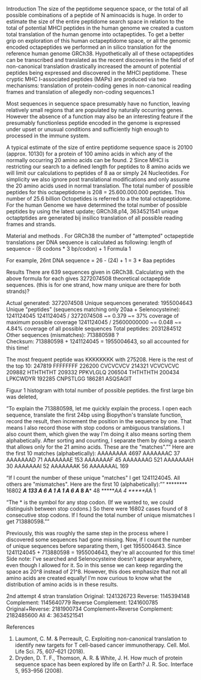 Introduction
The size of the peptidome sequence space, or the total of all possible combinations of  a peptide of N aminoacids is huge.  In order to estimate the size of the entire peptidome search space in relation to the total of potential MHCI peptides in the human genome we created a custom total translation of the human genome into octapeptides. To get a better grip on exploration of this human octapeptidome space, or all the genomic encoded octapeptides  we performed an in silico translation for the reference human genome GRCh38. Hypothetically all of these octapeptides can be transcribed and translated as the recent discoveries in the field of of non-canonical translation drastically increased the amount of potential peptides being expressed and discovered in  the MHCI peptidome. These cryptic MHC I-associated peptides (MAPs) are produced via two mechanisms: translation of protein-coding genes in non-canonical reading frames and translation of allegedly non-coding sequences.1

Most sequences in sequence space presumably have no function, leaving relatively small regions that are populated by naturally occurring genes. However the absence of a function may also be an interesting feature if the presumably functionless peptide encoded in the genome is expressed under upset or unusual conditions and sufficiently high enough to processed in the immune system.

A typical estimate of the size of entire peptidome sequence space is 20100 (approx. 10130) for a protein of 100 amino acids in which any of the normally occurring 20 amino acids can be found. 2
Since MHCI  is restricting our search to a defined length for peptides to 8 amino acids we will limit our calculations to peptides of 8 aa or simply 24 Nucleotides. For simplicity we also ignore post translational modifications and only assume the 20 amino acids used in normal translation.  The total number of possible peptides for this octapeptidome is 208 = 25.600.000.000 peptides. This number of 25.6 billion Octopetides is referred to a the total octapeptidome.   For the human Genome we have determined the total number of possible peptides by using the latest  update; GRCh38.p14, 3634521541 unique octaptptides are generated  bij insilico translation of all possible reading frames and strands.  


Material and methods
.  For GRCh38 the number of "attempted" octapeptide translations per DNA sequence is calculated as following:
length of sequence - (8 codons * 3 bp/codon) + 1
Formula 1

For example, 26nt DNA sequence = 26 - (24) + 1 = 3 * 8aa peptides



Results
There are 639 sequences given in GRCh38. Calculating with the above formula for each gives 3272074508 theoretical octapeptide sequences. (this is for one strand, how many unique are  there for both strands)?

Actual generated: 3272074508
Unique sequences generated: 1955004643
Unique "peptides" (sequences matching only 20aa + Selenocysteine): 1241124045
1241124045 / 3272074508 ~= 0.379 ~= 37% coverage of maximum possible coverage
1241124045 / 25600000000 ~= 0.048 ~= 4.84% coverage of all possible sequences
Total peptides: 2031284512
Other sequences (mismatches): 713880598  ?  
Checksum: 713880598 + 1241124045 = 1955004643, so all accounted for this time!

The most frequent peptide was KKKKKKKK with 275208. Here is the rest of the top 10:
247819 FFFFFFFF
226200 CVCVCVCV
214321 VCVCVCVC
209882 HTHTHTHT
209332 PPKVLGLQ
206504 THTHTHTH
200434 LPKCWDYR
192285 CNPSTLGG
186281 ASQSAGIT

 
Figuur 1 histogram with total number of possible peptides. the first large bin was deleted,

“To explain the 713880598, let me quickly explain the process. I open each sequence, translate the first 24bp using Biopython's translate function, record the result, then increment the position in the sequence by one. That means I also record those with stop codons or ambiguous translations. I also count them, which given the way I'm doing it also means sorting them alphabetically. After sorting and counting, I separate them by doing a search that allows only for the 21 amino acids. These are the "matches".””
 Here are the first 10 matches (alphabetically):
AAAAAAAA 4697
AAAAAAAC 37
AAAAAAAD 71
AAAAAAAE 153
AAAAAAAF 45
AAAAAAAG 521
AAAAAAAH 30
AAAAAAAI 52
AAAAAAAK 56
AAAAAAAL 169


“If I count the number of these unique "matches" I get 1241124045. All others are "mismatches". Here are the first 10 (alphabetically):””
******** 16802
*******A 133
******A* 6
*****A** 1
***A**** 1
**A***** 6
*A****** 8
A******* 48
******AA 4
*****A*A 1



“The * is the symbol for any stop codon. (If we wanted to, we could distinguish between stop codons.) So there were 16802 cases found of 8 consecutive stop codons. If I found the total number of unique mismatches I get 713880598.””

Previously, this was roughly the same step in the process where I discovered some sequences had gone missing. Now, if I count the number of unique sequences before separating them, I get 1955004643. Since 1241124045 + 713880598 = 1955004643, they're all accounted for this time!
Side note: I've searched and Selenocysteine doesn't appear anywhere, even though I allowed for it. So in this sense we can keep regarding the space as 20^8 instead of 21^8. However, this does emphasize that not all amino acids are created equally! I'm now curious to know what the distribution of amino acids is in these results.



 2nd attempt 4 stran translation Original: 1241326723
Reverse: 1145394148
Complement: 1145640779
Reverse Complement: 1241600785
Original+Reverse: 2181900734
Complement+Reverse Complement: 2182485600
All 4: 3634521541

References
1.	Laumont, C. M. & Perreault, C. Exploiting non-canonical translation to identify new targets for T cell-based cancer immunotherapy. Cell. Mol. Life Sci. 75, 607–621 (2018).
2.	Dryden, D. T. F., Thomson, A. R. & White, J. H. How much of protein sequence space has been explored by life on Earth? J. R. Soc. Interface 5, 953–956 (2008).

